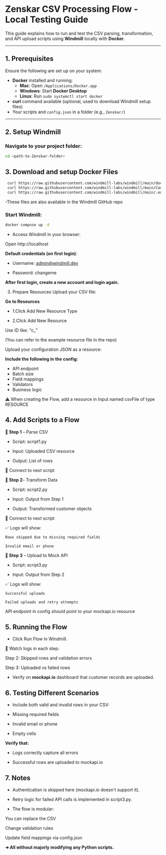 # Zenskar CSV Processing Flow - Local Testing Guide

This guide explains how to run and test the CSV parsing, transformation, and API upload scripts using **Windmill** locally with **Docker**.

---

## 1. Prerequisites

Ensure the following are set up on your system:

- **Docker** installed and running:
  - **Mac**: Open `/Applications/Docker.app`
  - **Windows**: Start **Docker Desktop**
  - **Linux**: Run `sudo systemctl start docker`
- **curl** command available (optional, used to download Windmill setup files)
- Your scripts and `config.json` in a folder (e.g., `Zenskar/`)

---

## 2. Setup Windmill

### Navigate to your project folder:

```bash
cd <path-to-Zenskar-folder>

```
## 3. Download and setup Docker Files

```bash
 curl https://raw.githubusercontent.com/windmill-labs/windmill/main/docker-compose.yml -o docker-compose.yml
 curl https://raw.githubusercontent.com/windmill-labs/windmill/main/Caddyfile -o Caddyfile
 curl https://raw.githubusercontent.com/windmill-labs/windmill/main/.env -o .env
```
-These files are also available in the Windmill GitHub repo

### Start Windmill:

```bash
docker compose up -d

```
- Access Windmill in your browser:

Open http://localhost

**Default credentials (on first login)**:

- Username: admin@windmill.dev

- Password: changeme

**After first login, create a new account and login again.**

3. Prepare Resources
Upload your CSV file:

**Go to Resources**

- 1.Click Add New Resource Type

- 2.Click Add New Resource

Use ID like: "c_<your-resource-type>"

(You can refer to the example resource file in the repo)

Upload your configuration JSON as a resource:

**Include the following in the config:**

- API endpoint
- Batch size
- Field mappings
- Validators
- Business logic

⚠️ When creating the Flow, add a resource in Input named csvFile of type RESOURCE

## 4. Add Scripts to a Flow

**🔹 Step 1** – Parse CSV

- Script: script1.py

- Input: Uploaded CSV resource

- Output: List of rows

🔁 Connect to next script

**🔹 Step 2**– Transform Data

- Script: script2.py

- Input: Output from Step 1

- Output: Transformed customer objects

🔁 Connect to next script

✅ Logs will show:
```bash
Rows skipped due to missing required fields

Invalid email or phone
```
**🔹 Step 3** – Upload to Mock API

- Script: script3.py

- Input: Output from Step 2

✅ Logs will show:
```
Successful uploads

Failed uploads and retry attempts
```

API endpoint in config should point to your mockapi.io resource

## 5. Running the Flow

- Click Run Flow in Windmill.

🧾 Watch logs in each step:

Step 2: Skipped rows and validation errors

Step 3: Uploaded vs failed rows

- Verify on **mockapi.io** dashboard that customer records are uploaded.

## 6. Testing Different Scenarios

- Include both valid and invalid rows in your CSV:

- Missing required fields

- Invalid email or phone

- Empty cells

**Verify that:**

- Logs correctly capture all errors

- Successful rows are uploaded to mockapi.io

## 7. Notes

- Authentication is skipped here (mockapi.io doesn't support it).

- Retry logic for failed API calls is implemented in script3.py.

- The flow is modular:

You can replace the CSV

Change validation rules

Update field mappings via config.json

**➜ All without majorly modifying any Python scripts.**


